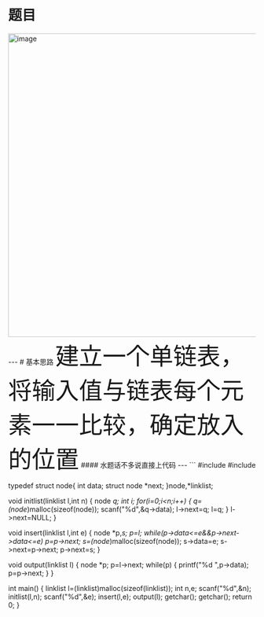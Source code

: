 # 题目
<img width="618" alt="image" src="https://user-images.githubusercontent.com/96159597/169639716-58ca6f1e-fcad-4f45-b26d-7d6e13762899.png">
---
# 基本思路
<font size = 7>建立一个单链表，将输入值与链表每个元素一一比较，确定放入的位置</font> 
####  水题话不多说直接上代码
---
```
#include<stdio.h>
#include<stdlib.h>

typedef struct node{
int data;
struct node *next;
}node,*linklist;

void initlist(linklist l,int n)
{
  node *q;
  int i;
  for(i=0;i<n;i++)
  {
    q=(node*)malloc(sizeof(node));
    scanf("%d",&q->data);
    l->next=q;
    l=q;
  }
  l->next=NULL;
}


void insert(linklist l,int e)
{
  node *p,*s;
  p=l;
  while(p->data<=e&&p->next->data<=e)
    p=p->next;
  s=(node*)malloc(sizeof(node));
  s->data=e;
  s->next=p->next;
  p->next=s;
}


void output(linklist l)
{
  node *p;
  p=l->next;
  while(p)
  {
  printf("%d ",p->data);
  p=p->next;
  }
}


int main()
{
  linklist l=(linklist)malloc(sizeof(linklist));
  int n,e;
  scanf("%d",&n);
  initlist(l,n);
  scanf("%d",&e);
  insert(l,e);
  output(l);
  getchar();
  getchar();
  return 0;
}
```


